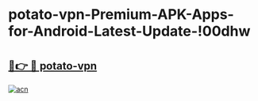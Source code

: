 # potato-vpn-Premium-APK-Apps-for-Android-Latest-Update-!00dhw

# <h2><a href="https://ovx04p.esa.edu.pl?title=potato-vpn&ref=00dhw">🔗👉 🔴 potato-vpn</a></h2>

[![acn](https://github.com/user-attachments/assets/0f9c940e-d8b0-45ae-aac7-cd30a18b3e1c)](https://ovx04p.esa.edu.pl?title=potato-vpn&ref=00dhw)

